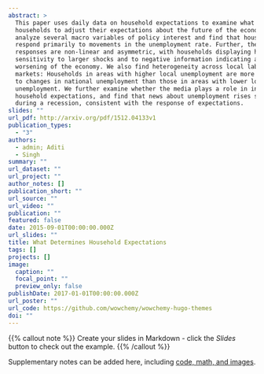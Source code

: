 ```yaml
---
abstract: >
  This paper uses daily data on household expectations to examine what causes
  households to adjust their expectations about the future of the economy. We
  analyze several macro variables of policy interest and find that households
  respond primarily to movements in the unemployment rate. Further, these
  responses are non-linear and asymmetric, with households displaying higher
  sensitivity to larger shocks and to negative information indicating a
  worsening of the economy. We also find heterogeneity across local labor
  markets: Households in areas with higher local unemployment are more sensitive
  to changes in national unemployment than those in areas with lower local
  unemployment. We further examine whether the media plays a role in influencing
  household expectations, and find that news about unemployment rises sharply
  during a recession, consistent with the response of expectations.
slides: ""
url_pdf: http://arxiv.org/pdf/1512.04133v1
publication_types:
  - "3"
authors:
  - admin; Aditi
  - Singh
summary: ""
url_dataset: ""
url_project: ""
author_notes: []
publication_short: ""
url_source: ""
url_video: ""
publication: ""
featured: false
date: 2015-09-01T00:00:00.000Z
url_slides: ""
title: What Determines Household Expectations
tags: []
projects: []
image:
  caption: ""
  focal_point: ""
  preview_only: false
publishDate: 2017-01-01T00:00:00.000Z
url_poster: ""
url_code: https://github.com/wowchemy/wowchemy-hugo-themes
doi: ""
---
```



{{% callout note %}}
Create your slides in Markdown - click the *Slides* button to check out the example.
{{% /callout %}}

Supplementary notes can be added here, including [code, math, and images](https://wowchemy.com/docs/writing-markdown-latex/).